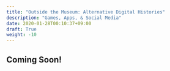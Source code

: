 ```yaml
---
title: "Outside the Museum: Alternative Digital Histories"
description: "Games, Apps, & Social Media"
date: 2020-01-28T00:10:37+09:00
draft: True
weight: -10
---
```


## Coming Soon!
